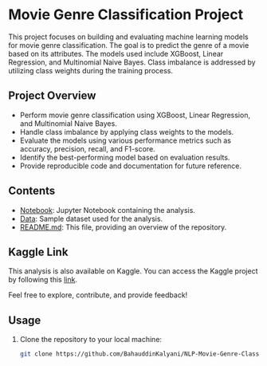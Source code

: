 # Movie Genre Classification Project

This project focuses on building and evaluating machine learning models for movie genre classification. The goal is to predict the genre of a movie based on its attributes. The models used include XGBoost, Linear Regression, and Multinomial Naive Bayes. Class imbalance is addressed by utilizing class weights during the training process.

## Project Overview

- Perform movie genre classification using XGBoost, Linear Regression, and Multinomial Naive Bayes.
- Handle class imbalance by applying class weights to the models.
- Evaluate the models using various performance metrics such as accuracy, precision, recall, and F1-score.
- Identify the best-performing model based on evaluation results.
- Provide reproducible code and documentation for future reference.

## Contents

- [Notebook](NLP-Movie-Genre-Classification.ipynb): Jupyter Notebook containing the analysis.
- [Data](data/train_data.txt): Sample dataset used for the analysis.
- [README.md](README.md): This file, providing an overview of the repository.

## Kaggle Link

This analysis is also available on Kaggle. You can access the Kaggle project by following this [link](https://www.kaggle.com/code/bahauddinkalyani/nlp-movie-genre-classification).

Feel free to explore, contribute, and provide feedback!


## Usage

1. Clone the repository to your local machine:

   ```bash
   git clone https://github.com/BahauddinKalyani/NLP-Movie-Genre-Classification.git